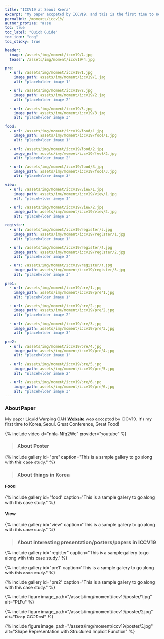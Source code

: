 ```yaml
---
title: "ICCV19 at Seoul Koera"
excerpt: "My paper accpeted by ICCV19, and this is the first time to Koera."
permalink: /moments/iccv19/
author_profile: false
toc: true
toc_label: "Quick Guide"
toc_icon: "cog"
toc_sticky: true

header:
  image: /assets/img/moment/iccv19/4.jpg
  teaser: /assets/img/moment/iccv19/4.jpg

pre:
  - url: /assets/img/moment/iccv19/1.jpg
    image_path: assets/img/moment/iccv19/1.jpg
    alt: "placeholder image 1"

  - url: /assets/img/moment/iccv19/2.jpg
    image_path: assets/img/moment/iccv19/2.jpg
    alt: "placeholder image 2"

  - url: /assets/img/moment/iccv19/3.jpg
    image_path: assets/img/moment/iccv19/3.jpg
    alt: "placeholder image 3"

food:
  - url: /assets/img/moment/iccv19/food/1.jpg
    image_path: assets/img/moment/iccv19/food/1.jpg
    alt: "placeholder image 1"

  - url: /assets/img/moment/iccv19/food/2.jpg
    image_path: assets/img/moment/iccv19/food/2.jpg
    alt: "placeholder image 2"

  - url: /assets/img/moment/iccv19/food/3.jpg
    image_path: assets/img/moment/iccv19/food/3.jpg
    alt: "placeholder image 3"

view:
  - url: /assets/img/moment/iccv19/view/1.jpg
    image_path: assets/img/moment/iccv19/view/1.jpg
    alt: "placeholder image 1"

  - url: /assets/img/moment/iccv19/view/2.jpg
    image_path: assets/img/moment/iccv19/view/2.jpg
    alt: "placeholder image 2"

register:
  - url: /assets/img/moment/iccv19/register/1.jpg
    image_path: assets/img/moment/iccv19/register/1.jpg
    alt: "placeholder image 1"

  - url: /assets/img/moment/iccv19/register/2.jpg
    image_path: assets/img/moment/iccv19/register/2.jpg
    alt: "placeholder image 2"

  - url: /assets/img/moment/iccv19/register/3.jpg
    image_path: assets/img/moment/iccv19/register/3.jpg
    alt: "placeholder image 3"

pre1:
  - url: /assets/img/moment/iccv19/pre/1.jpg
    image_path: assets/img/moment/iccv19/pre/1.jpg
    alt: "placeholder image 1"

  - url: /assets/img/moment/iccv19/pre/2.jpg
    image_path: assets/img/moment/iccv19/pre/2.jpg
    alt: "placeholder image 2"

  - url: /assets/img/moment/iccv19/pre/3.jpg
    image_path: assets/img/moment/iccv19/pre/3.jpg
    alt: "placeholder image 3"

pre2:
  - url: /assets/img/moment/iccv19/pre/4.jpg
    image_path: assets/img/moment/iccv19/pre/4.jpg
    alt: "placeholder image 1"

  - url: /assets/img/moment/iccv19/pre/5.jpg
    image_path: assets/img/moment/iccv19/pre/5.jpg
    alt: "placeholder image 2"

  - url: /assets/img/moment/iccv19/pre/6.jpg
    image_path: assets/img/moment/iccv19/pre/6.jpg
    alt: "placeholder image 3"
---
```


### About Paper
My paper Liquid Warping GAN [**Website**](https://svip-lab.github.io/project/impersonator.html) was accepted by ICCV19. It's my first time to Korea, Seoul. Great Conference, Great Food!


{% include video id="nhla-Mfq2Wc" provider="youtube" %}

> ### About Poster
{% include gallery id="pre" caption="This is a sample gallery to go along with this case study." %}

> ### About things in Korea
#### Food
{% include gallery id="food" caption="This is a sample gallery to go along with this case study." %}
#### View
{% include gallery id="view" caption="This is a sample gallery to go along with this case study." %}

> ### About interesting presentation/posters/papers in ICCV19
{% include gallery id="register" caption="This is a sample gallery to go along with this case study." %}

{% include gallery id="pre1" caption="This is a sample gallery to go along with this case study." %}

{% include gallery id="pre2" caption="This is a sample gallery to go along with this case study." %}

{% include figure image_path="/assets/img/moment/iccv19/poster/1.jpg" alt="PLFu" %}

{% include figure image_path="/assets/img/moment/iccv19/poster/2.jpg" alt="Deep CG2Real" %}

{% include figure image_path="/assets/img/moment/iccv19/poster/3.jpg" alt="Shape Representation with Structured Implicit Function" %}